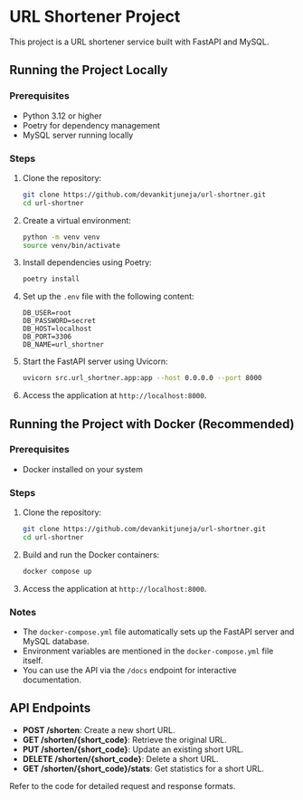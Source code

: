# URL Shortener Project

This project is a URL shortener service built with FastAPI and MySQL.

## Running the Project Locally

### Prerequisites
- Python 3.12 or higher
- Poetry for dependency management
- MySQL server running locally

### Steps
1. Clone the repository:
   ```bash
   git clone https://github.com/devankitjuneja/url-shortner.git
   cd url-shortner
   ```

2. Create a virtual environment:
   ```bash
   python -m venv venv
   source venv/bin/activate
   ```

3. Install dependencies using Poetry:
   ```bash
   poetry install
   ```

4. Set up the `.env` file with the following content:
   ```properties
   DB_USER=root
   DB_PASSWORD=secret
   DB_HOST=localhost
   DB_PORT=3306
   DB_NAME=url_shortner
   ```

5. Start the FastAPI server using Uvicorn:
   ```bash
   uvicorn src.url_shortner.app:app --host 0.0.0.0 --port 8000
   ```

6. Access the application at `http://localhost:8000`.

## Running the Project with Docker (Recommended)

### Prerequisites
- Docker installed on your system

### Steps
1. Clone the repository:
   ```bash
   git clone https://github.com/devankitjuneja/url-shortner.git
   cd url-shortner
   ```

2. Build and run the Docker containers:
   ```bash
   docker compose up
   ```

3. Access the application at `http://localhost:8000`.

### Notes
- The `docker-compose.yml` file automatically sets up the FastAPI server and MySQL database.
- Environment variables are mentioned in the `docker-compose.yml` file itself.
- You can use the API via the `/docs` endpoint for interactive documentation.

## API Endpoints
- **POST /shorten**: Create a new short URL.
- **GET /shorten/{short_code}**: Retrieve the original URL.
- **PUT /shorten/{short_code}**: Update an existing short URL.
- **DELETE /shorten/{short_code}**: Delete a short URL.
- **GET /shorten/{short_code}/stats**: Get statistics for a short URL.

Refer to the code for detailed request and response formats.